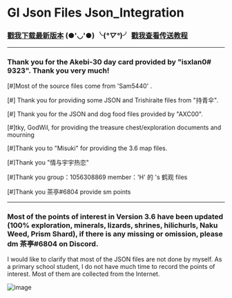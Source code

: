 # GI Json Files Json_Integration



### [戳我下载最新版本](https://github.com/Xcating/Json_Integration/archive/refs/heads/main.zip)    (●'◡'●)     ╰(*°▽°*)╯   [戳我查看传送教程](https://docs.qq.com/doc/DTFFHRXRlTWZ6ZFhh)

---

### Thank you for the Akebi-30 day card provided by "isxlan0# 9323". Thank you very much!

[#]Most of the source files come from 'Sam5440' .

[#] Thank you for providing some JSON and Trishiraite files from "持青伞".

[#] Thank you for the JSON and dog food files provided by "AXC00".

[#]tky, GodWil, for providing the treasure chest/exploration documents and mourning

[#]Thank you to "Misuki" for providing the 3.6 map files.

[#]Thank you "情与宇宇热恋"

[#]Thank you group：1056308869 member：'H' 的 's 鹤观 files

[#]Thank you 茶亭#6804 provide sm points

---

### Most of the points of interest in Version 3.6 have been updated (100% exploration, minerals, lizards, shrines, hilichurls, Naku Weed, Prism Shard), if there is any missing or omission, please dm 茶亭#6804 on Discord. 

I would like to clarify that most of the JSON files are not done by myself. As a primary school student, I do not have much time to record the points of interest. Most of them are collected from the Internet. 

![image](https://user-images.githubusercontent.com/82816129/230099550-51500c23-7641-48df-950f-a6a1d35553e1.png)
